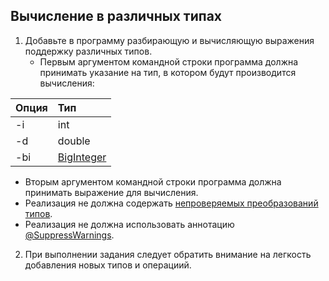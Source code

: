 ## Вычисление в различных типах
1. Добавьте в программу разбирающую и вычисляющую выражения поддержку различных типов.
	- Первым аргументом командной строки программа должна принимать указание на тип, в котором будут производится вычисления:

| Опция |	Тип |
|--------|:----------|
| -i |	int |
| -d |	double |
| -bi |	[BigInteger](https://docs.oracle.com/javase/8/docs/api/java/math/BigInteger.html) |

+ Вторым аргументом командной строки программа должна принимать выражение для вычисления.
+ Реализация не должна содержать [непроверяемых преобразований типов](https://docs.oracle.com/javase/specs/jls/se8/html/jls-5.html#jls-5.1.9).
+ Реализация не должна использовать аннотацию [@SuppressWarnings](https://docs.oracle.com/javase/specs/jls/se8/html/jls-9.html#jls9.6.4.5).

2. При выполнении задания следует обратить внимание на легкость добавления новых типов и операциий.
